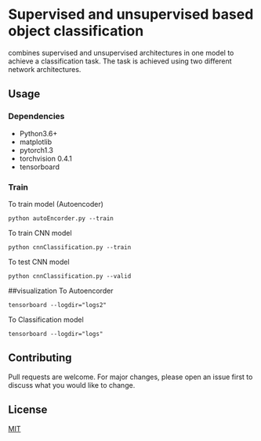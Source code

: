 # Supervised and unsupervised based object classification

combines supervised and unsupervised architectures in one model to achieve a classification task.
The task is achieved using two different network architectures. 

## Usage
### Dependencies

 - Python3.6+
 - matplotlib
 - pytorch1.3
 - torchvision 0.4.1
 - tensorboard
 
### Train
To train model (Autoencoder)

    python autoEncorder.py --train
To train CNN model  

    python cnnClassification.py --train

To test CNN model
    
    python cnnClassification.py --valid
    
##visualization 
To Autoencorder 

    tensorboard --logdir="logs2"
    
To Classification model

    tensorboard --logdir="logs"



## Contributing
Pull requests are welcome. For major changes, please open an issue first to discuss what you would like to change.


## License
[MIT](https://choosealicense.com/licenses/mit/)
